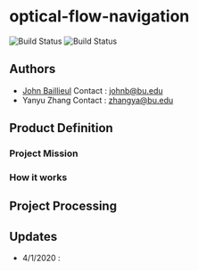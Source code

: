 # optical-flow-navigation

![Build Status](https://img.shields.io/badge/python-3.6%7C3.7%7C3.8-red)
![Build Status](https://img.shields.io/badge/License-MIT-green)

## Authors
- [John Baillieul] Contact : johnb@bu.edu
- Yanyu Zhang  Contact : zhangya@bu.edu

## Product Definition

### Project Mission

### How it works



## Project Processing


## Updates
- 4/1/2020 : 

[John Baillieul]:https://www.bu.edu/eng/profile/john-baillieul-ph-d-me-se/

